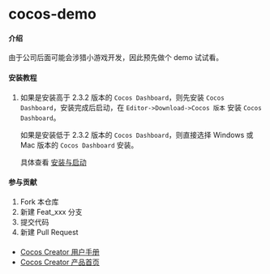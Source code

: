 # cocos-demo

#### 介绍
由于公司后面可能会涉猎小游戏开发，因此预先做个 demo 试试看。

#### 安装教程
1.  如果是安装高于 2.3.2 版本的 `Cocos Dashboard`，则先安装 `Cocos Dashboard`，安装完成后启动，在 `Editor->Download->Cocos 版本` 安装 `Cocos Dashboard`。

    如果是安装低于 2.3.2 版本的 `Cocos Dashboard`，则直接选择 Windows 或 Mac 版本的 `Cocos Dashboard` 安装。
    
    具体查看 [安装与启动](https://docs.cocos.com/creator/manual/zh/getting-started/install.html "Cocos Creator 安装与启动") 

#### 参与贡献

1.  Fork 本仓库
2.  新建 Feat_xxx 分支
3.  提交代码
4.  新建 Pull Request

#### 
+ [Cocos Creator 用户手册](https://docs.cocos.com/creator/manual/zh/)
+ [Cocos Creator 产品首页](https://www.cocos.com/creator/)
